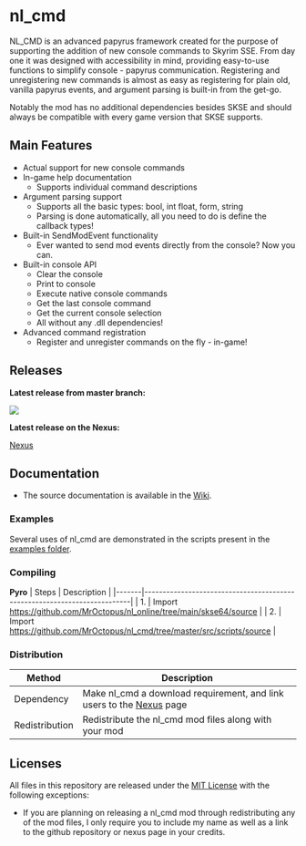 # nl_cmd

NL_CMD is an advanced papyrus framework created for the purpose of supporting the addition of new console commands to Skyrim SSE. From day one it was designed with accessibility in mind, providing easy-to-use functions to simplify console - papyrus communication. Registering and unregistering new commands is almost as easy as registering for plain old, vanilla papyrus events, and argument parsing is built-in from the get-go.

Notably the mod has no additional dependencies besides SKSE and should always be compatible with every game version that SKSE supports. 

## Main Features

* Actual support for new console commands
* In-game help documentation
    - Supports individual command descriptions
* Argument parsing support
    - Supports all the basic types: bool, int float, form, string
    - Parsing is done automatically, all you need to do is define the callback types!
* Built-in SendModEvent functionality
    - Ever wanted to send mod events directly from the console? Now you can.
* Built-in console API
    - Clear the console
    - Print to console
    - Execute native console commands
    - Get the last console command
    - Get the current console selection
    - All without any .dll dependencies!
* Advanced command registration
    - Register and unregister commands on the fly - in-game!

## Releases

**Latest release from master branch:**

[![](https://github.com/MrOctopus/nl_cmd/actions/workflows/ci.yml/badge.svg)](https://github.com/MrOctopus/nl_cmd/actions/workflows/ci.yml)

**Latest release on the Nexus:**

[Nexus](https://www.nexusmods.com/skyrimspecialedition/mods/62497)

## Documentation

* The source documentation is available in the [Wiki](https://github.com/MrOctopus/nl_cmd/wiki/Home).

### Examples
Several uses of nl_cmd are demonstrated in the scripts present in the [examples folder](https://github.com/MrOctopus/nl_cmd/tree/master/examples).

### Compiling

**Pyro**
| Steps | Description                                                              |
|-------|--------------------------------------------------------------------------|
| 1.    | Import https://github.com/MrOctopus/nl_online/tree/main/skse64/source     |
| 2.    | Import https://github.com/MrOctopus/nl_cmd/tree/master/src/scripts/source |

### Distribution

| Method         | Description                                                              |
|----------------|--------------------------------------------------------------------------|
| Dependency     | Make nl_cmd a download requirement, and link users to the [Nexus](https://www.nexusmods.com/skyrimspecialedition/mods/62497) page |
| Redistribution | Redistribute the nl_cmd mod files along with your mod  

## Licenses

All files in this repository are released under the [MIT License](LICENSE.md) with the following exceptions:
* If you are planning on releasing a nl_cmd mod through redistributing any of the mod files, I only require you to include my name as well as a link to the github repository or nexus page in your credits.